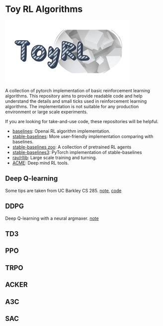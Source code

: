 # Toy RL Algorithms
![logo](assets/logo.png)  

A collection of pytorch implementation of basic reinforcement learning algorithms. 
This repository aims to provide readable code and help understand the details and small ticks used in reinforcement learning algorithms. 
The implementation is not suitable for any production environment or large scale experiments. 

If you are looking for take-and-use code, these repositories will be helpful.  
- [baselines](https://github.com/openai/baselines/): Openai RL algorithm implementation.
- [stable-baselines](https://github.com/hill-a/stable-baselines): More user-friendly implementation comparing with baselines. 
- [stable-baselines zoo](https://github.com/araffin/rl-baselines-zoo): A collection of pretrained RL agents
- [stable-baselines3](https://github.com/DLR-RM/stable-baselines3): PyTorch implementation of stable-baselines
- [ray/rllib](https://github.com/ray-project/ray): Large scale training and turning. 
- [ACME](https://github.com/deepmind/acme): Deep mind RL tools. 

## Deep Q-learning 
Some tips are taken from UC Barkley CS 285.  [note](notebook/deepQLearning.ipynb), [code](algorithms/dqn.py)

## DDPG
Deep Q-learning with a neural argmaxer.
[note](notebook/DDPG.ipynb)

## TD3

## PPO

## TRPO

## ACKER

## A3C

## SAC